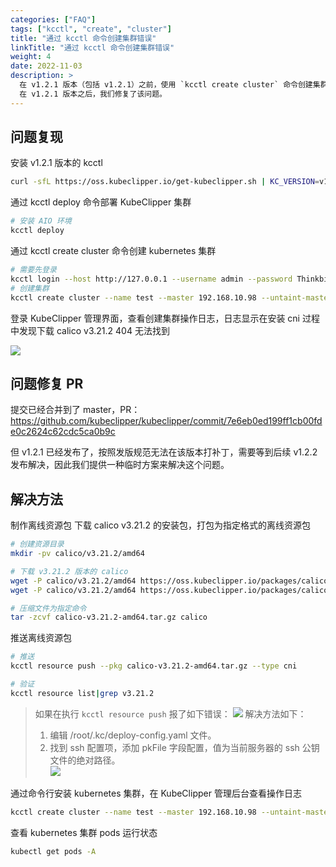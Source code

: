 ```yaml
---
categories: ["FAQ"]
tags: ["kcctl", "create", "cluster"]
title: "通过 kcctl 命令创建集群错误"
linkTitle: "通过 kcctl 命令创建集群错误"
weight: 4
date: 2022-11-03
description: >
  在 v1.2.1 版本（包括 v1.2.1）之前，使用 `kcctl create cluster` 命令创建集群功能，会发生创建失败错误，以下提供一种临时的解决方法。
  在 v1.2.1 版本之后，我们修复了该问题。
---
```


## 问题复现

安装 v1.2.1 版本的 kcctl

```bash
curl -sfL https://oss.kubeclipper.io/get-kubeclipper.sh | KC_VERSION=v1.2.1 bash -
```

通过 kcctl deploy 命令部署 KubeClipper 集群

```bash
# 安装 AIO 环境
kcctl deploy
```

通过 kcctl create cluster 命令创建 kubernetes 集群

```bash
# 需要先登录
kcctl login --host http://127.0.0.1 --username admin --password Thinkbig1
# 创建集群
kcctl create cluster --name test --master 192.168.10.98 --untaint-master
```

登录 KubeClipper 管理界面，查看创建集群操作日志，日志显示在安装 cni 过程中发现下载 calico v3.21.2  404 无法找到

![](/images/docs-faq/create-cluster-error.png)

## 问题修复 PR

提交已经合并到了 master，PR：https://github.com/kubeclipper/kubeclipper/commit/7e6eb0ed199ff1cb00fde0c2624c62cdc5ca0b9c 

但 v1.2.1 已经发布了，按照发版规范无法在该版本打补丁，需要等到后续 v1.2.2 发布解决，因此我们提供一种临时方案来解决这个问题。

## 解决方法

制作离线资源包
下载 calico v3.21.2 的安装包，打包为指定格式的离线资源包

```bash
# 创建资源目录
mkdir -pv calico/v3.21.2/amd64

# 下载 v3.21.2 版本的 calico
wget -P calico/v3.21.2/amd64 https://oss.kubeclipper.io/packages/calico/v3.21.2/amd64/images.tar.gz
wget -P calico/v3.21.2/amd64 https://oss.kubeclipper.io/packages/calico/v3.21.2/amd64/manifest.json

# 压缩文件为指定命令
tar -zcvf calico-v3.21.2-amd64.tar.gz calico
```

推送离线资源包

```bash
# 推送
kcctl resource push --pkg calico-v3.21.2-amd64.tar.gz --type cni

# 验证
kcctl resource list|grep v3.21.2
```

> 如果在执行 `kcctl resource push` 报了如下错误：
> ![](/images/docs-faq/need-login.png)
> 解决方法如下：
> 1. 编辑 /root/.kc/deploy-config.yaml 文件。  
> 2. 找到 ssh 配置项，添加 pkFile 字段配置，值为当前服务器的 ssh 公钥文件的绝对路径。  
> ![](/images/docs-faq/add-key.png)

通过命令行安装 kubernetes 集群，在 KubeClipper 管理后台查看操作日志

```bash
kcctl create cluster --name test --master 192.168.10.98 --untaint-master
```

查看 kubernetes 集群 pods 运行状态

```bash
kubectl get pods -A
```
